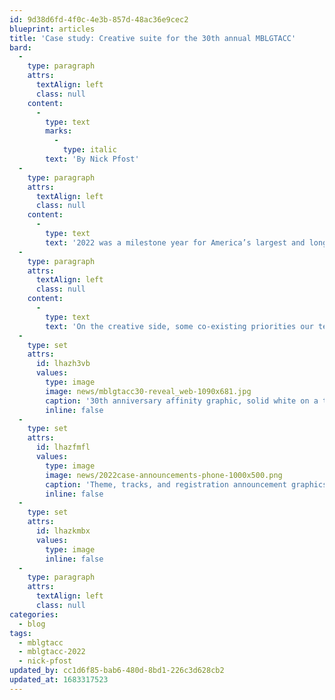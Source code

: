 ```yaml
---
id: 9d38d6fd-4f0c-4e3b-857d-48ac36e9cec2
blueprint: articles
title: 'Case study: Creative suite for the 30th annual MBLGTACC'
bard:
  -
    type: paragraph
    attrs:
      textAlign: left
      class: null
    content:
      -
        type: text
        marks:
          -
            type: italic
        text: 'By Nick Pfost'
  -
    type: paragraph
    attrs:
      textAlign: left
      class: null
    content:
      -
        type: text
        text: '2022 was a milestone year for America’s largest and longest continuously-running conference for LGBTQIA+ college students and young adults, and so our needs for and expectation of our major creative works were as high as ever. Over three decades, tens of thousands have gathered at MBLGTACC—the Midwest Bisexual Lesbian Gay Transgender Asexual College Conference—to learn and grow through the knowledge and experience of their peers and experts. And, in addition to celebrating the event’s legacy and impact, planners looked into the conference’s fourth decade by introducing the brand new Maker Market and Revoluncheon; reintroducing workshop tracks; creating a reusable signage system for the benefit of future conferences; hosting timely, relevant keynotes from Schuyler Bailar and Imani Barbarin; and more. '
  -
    type: paragraph
    attrs:
      textAlign: left
      class: null
    content:
      -
        type: text
        text: 'On the creative side, some co-existing priorities our team considered were the specialness of the occasion; varying tones, audiences, and levels of emphasis among some pieces; and conference and Institute brand standards. Continuing a trend of increasing alignment with the Institute brand, creative makes heavy use of the organization’s brand colors, fonts, and overall design sensibilities, while carving out its own clear and unique space through the use of three- and two-color gradients, new design motifs, commissioned art, and a special thirtieth anniversary affinity graphic that appeared on nearly a hundred unique branded pieces. '
  -
    type: set
    attrs:
      id: lhazh3vb
      values:
        type: image
        image: news/mblgtacc30-reveal_web-1090x681.jpg
        caption: '30th anniversary affinity graphic, solid white on a three-color gradient background'
        inline: false
  -
    type: set
    attrs:
      id: lhazfmfl
      values:
        type: image
        image: news/2022case-announcements-phone-1000x500.png
        caption: 'Theme, tracks, and registration announcement graphics using two- and three-color gradients (2022)'
        inline: false
  -
    type: set
    attrs:
      id: lhazkmbx
      values:
        type: image
        inline: false
  -
    type: paragraph
    attrs:
      textAlign: left
      class: null
categories:
  - blog
tags:
  - mblgtacc
  - mblgtacc-2022
  - nick-pfost
updated_by: cc1d6f85-bab6-480d-8bd1-226c3d628cb2
updated_at: 1683317523
---
```


